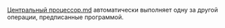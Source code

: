  [Центральный процессор.md](Центральный%20процессор.md) автоматически выполняет одну за другой операции, предписанные программой.